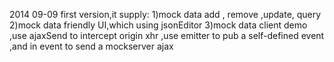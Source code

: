 2014 09-09
first version,it supply:
1)mock data add , remove ,update, query
2)mock data friendly UI,which using jsonEditor
3)mock data client demo ,use ajaxSend to intercept origin xhr ,use emitter to pub a self-defined event ,and in event to send a mockserver ajax

